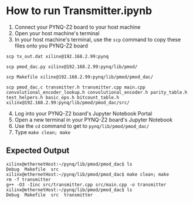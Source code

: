 # How to run Transmitter.ipynb
1. Connect your PYNQ-Z2 board to your host machine
2. Open your host machine's terminal
3. In your host machine's terminal, use the `scp` command to copy these files onto you PYNQ-Z2 board
```
scp tx_out.dat xilinx@192.168.2.99:pynq

scp pmod_dac.py xilinx@192.168.2.99:pynq/lib/pmod/

scp Makefile xilinx@192.168.2.99:pynq/lib/pmod/pmod_dac/

scp pmod_dac.c transmitter.h transmitter.cpp main.cpp convolutional_encoder_lookup.h convolutional_encoder.h parity_table.h test_helpers.h basic_ops.h bitcount_table.h xilinx@192.168.2.99:pynq/lib/pmod/pmod_dac/src/
```
4. Log into your PYNQ-Z2 board's Jupyter Notebook Portal
5. Open a new terminal in your PYNQ-Z2 board's Jupyter Notebook
6. Use the `cd` command to get to `pynq/lib/pmod/pmod_dac/`
7. Type `make clean; make`

## Expected Output
```
xilinx@ethernetHost:~/pynq/lib/pmod/pmod_dac$ ls
Debug  Makefile  src
xilinx@ethernetHost:~/pynq/lib/pmod/pmod_dac$ make clean; make
rm -f transmitter
g++ -O3 -Iinc src/transmitter.cpp src/main.cpp -o transmitter
xilinx@ethernetHost:~/pynq/lib/pmod/pmod_dac$ ls
Debug  Makefile  src  transmitter
```
